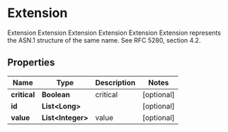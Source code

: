 

# Extension

Extension Extension Extension Extension Extension Extension represents the ASN.1 structure of the same name. See RFC 5280, section 4.2.
## Properties

Name | Type | Description | Notes
------------ | ------------- | ------------- | -------------
**critical** | **Boolean** | critical |  [optional]
**id** | **List&lt;Long&gt;** |  |  [optional]
**value** | **List&lt;Integer&gt;** | value |  [optional]



